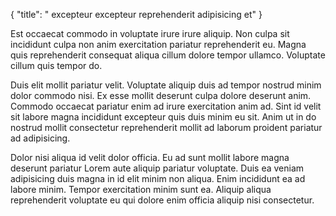 {
  "title": " excepteur excepteur reprehenderit adipisicing et"
}

Est occaecat commodo in voluptate irure irure aliquip. Non culpa sit incididunt culpa non anim exercitation pariatur reprehenderit eu. Magna quis reprehenderit consequat aliqua cillum dolore tempor ullamco. Voluptate cillum quis tempor do.

Duis elit mollit pariatur velit. Voluptate aliquip duis ad tempor nostrud minim dolor commodo nisi. Ex esse mollit deserunt culpa dolore deserunt anim. Commodo occaecat pariatur enim ad irure exercitation anim ad. Sint id velit sit labore magna incididunt excepteur quis duis minim eu sit. Anim ut in do nostrud mollit consectetur reprehenderit mollit ad laborum proident pariatur ad adipisicing.

Dolor nisi aliqua id velit dolor officia. Eu ad sunt mollit labore magna deserunt pariatur Lorem aute aliquip pariatur voluptate. Duis ea veniam adipisicing duis magna in id elit minim non aliqua. Enim incididunt ea ad labore minim. Tempor exercitation minim sunt ea. Aliquip aliqua reprehenderit voluptate eu qui dolore enim officia aliquip nisi consectetur.